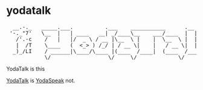 yodatalk
========
<pre>
  __.-._   _____.___.          .___    ___________      .__   __     
 '-._"7'   \__  |   | ____   __| _/____\__    ___/____  |  | |  | __ 
   /'.-c    /   |   |/  _ \ / __ |\__  \ |    |  \__  \ |  | |  |/ / 
   |  /T    \____   (  <_> ) /_/ | / __ \|    |   / __ \|  |_|    <  
  _)_/LI    / ______|\____/\____ |(____  /____|  (____  /____/__|_ \ 
            \/                  \/     \/             \/          \/ 
</pre>
   
YodaTalk is this


[YodaTalk](http://yodatalk.gogromat_1.c9.io/yodatalk/index.html) is [YodaSpeak](http://www.yodaspeak.co.uk/) not.

